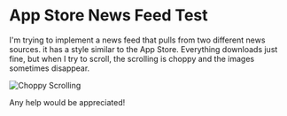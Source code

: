 # App Store News Feed Test

I'm trying to implement a news feed that pulls from two different news sources. it has a style similar to the App Store.
Everything downloads just fine, but when I try to scroll, the scrolling is choppy and the images sometimes disappear.

![Choppy Scrolling](choppyScrolling.gif)

Any help would be appreciated!
